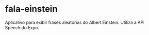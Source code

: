 # fala-einstein
Aplicativo para exibir frases aleatórias do Albert Einstein. Utiliza a API Speech do Expo.
